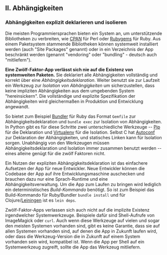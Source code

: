 ﻿## II. Abhängigkeiten

### Abhängigkeiten explizit deklarieren und isolieren

Die meisten Programmiersprachen bieten ein System an, um unterstützende Bibliotheken zu verbreiten, wie [CPAN](http://www.cpan.org/) für Perl oder [Rubygems](http://rubygems.org/) für Ruby. Aus einem Paketsystem stammende Bibliotheken können systemweit installiert werden (auch "Site Packages" genannt) oder in ein Verzeichnis der App beschränkt werden (genannt "vendoring" oder "bundling" - deutsch auch "mitliefern").

**Eine Zwölf-Faktor-App verlässt sich nie auf die Existenz von systemweiten Paketen.**  Sie deklariert alle Abhängigkeiten vollständig und korrekt über eine *Abhängigkeitsdeklaration*. Weiter benutzt sie zur Laufzeit ein Werkzeug zur *Isolation von Abhängigkeiten* um sicherzustellen, dass keine impliziten Abhängigkeiten aus dem umgebenden System "hereinsickern". Die vollständige und explizite Spezifikation der Abhängigkeiten wird gleichermaßen in Produktion und Entwicklung angewandt.

So bietet zum Beispiel [Bundler](https://bundler.io/) für Ruby das Format `Gemfile` zur Abhängigkeitsdeklaration und `bundle exec` zur Isolation von Abhängigkeiten. In Python gibt es für diese Schritte zwei unterschiedliche Werkzeuge -- [Pip](http://www.pip-installer.org/en/latest/) für die Deklaration und [Virtualenv](http://www.virtualenv.org/en/latest/) für die Isolation. Selbst C hat [Autoconf](http://www.gnu.org/s/autoconf/) zur Deklaration der Abhängigkeiten, und statisches Linken kann für Isolation sorgen. Unabhängig von den Werkzeugen müssen Abhängigkeitsdeklaration und Isolation immer zusammen benutzt werden -- eines alleine genügt für die zwölf Faktoren nicht.

Ein Nutzen der expliziten Abhängigkeitsdeklaration ist das einfachere Aufsetzen der App für neue Entwickler. Neue Entwickler können die Codebase der App auf ihre Entwicklungsmaschine auschecken und brauchen dazu nur eine Sprach-Runtime und eine Abhängigkeitsverwaltung. Um die App zum Laufen zu bringen wird lediglich ein deterministisches *Build-Kommando* benötigt. So ist zum Beispiel das Build-Kommando für Ruby/Bundler `bundle install` und für Clojure/[Leiningen](https://github.com/technomancy/leiningen#readme) ist es `lein deps`.

Zwölf-Faktor-Apps verlassen sich auch nicht auf die implizite Existenz irgendwelcher Systemwerkzeuge. Beispiele dafür sind Shell-Aufrufe von ImageMagick oder `curl`. Auch wenn diese Werkzeuge auf vielen und sogar den meisten Systemen vorhanden sind, gibt es keine Garantie, dass sie auf allen Systemen vorhanden sind, auf denen die App in Zukunft laufen wird, oder dass die Werkzeug-Version die in Zukunft auf einem System vorhanden sein wird, kompatibel ist. Wenn die App per Shell auf ein Systemwerkzeug zugreift, sollte die App das Werkzeug mitliefern.
